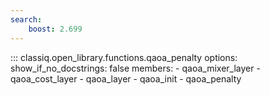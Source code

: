 ```yaml
---
search:
    boost: 2.699
---
```


<!-- spell-checker: disable -->
<!-- prettier-ignore-start -->
::: classiq.open_library.functions.qaoa_penalty
    options:
        show_if_no_docstrings: false
        members:
            - qaoa_mixer_layer
            - qaoa_cost_layer
            - qaoa_layer
            - qaoa_init
            - qaoa_penalty
<!-- prettier-ignore-end -->
<!-- spell-checker: enable -->
